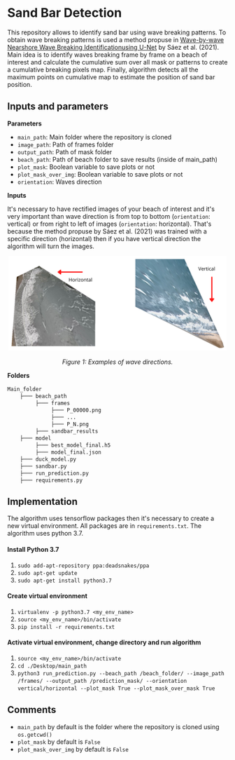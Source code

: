 # Sand Bar Detection

This repository allows to identify sand bar using wave breaking patterns. To obtain wave breaking patterns is used a method propuse in [Wave-by-wave Nearshore Wave Breaking Identificationusing U-Net](https://github.com/fj23eslaonda/Wave_by_Wave_Identification) by Sáez et al. (2021). Main idea is to identify waves breaking frame by frame on a beach of interest and calculate the cumulative sum over all mask or patterns to create a cumulative breaking pixels map. Finally, algorithm detects all the maximum points on cumulative map to estimate the position of sand bar position.

## Inputs and parameters
**Parameters**
- `main_path`: Main folder where the repository is cloned    
- `image_path`: Path of frames folder 
- `output_path`: Path of mask folder 
- `beach_path`: Path of beach folder to save results (inside of main_path)
- `plot_mask`: Boolean variable to save plots or not
- `plot_mask_over_img`: Boolean variable to save plots or not
- `orientation`: Waves direction 

**Inputs**

It's necessary to have rectified images of your beach of interest and it's very important than wave direction is from top to bottom (`orientation`: vertical) or from right to left of images (`orientation`: horizontal). That's because the method propuse by Sáez et al. (2021) was trained with a specific direction (horizontal) then if you have vertical direction the algorithm will turn the images.

<p align="center">
  <img src="figs/orientation.png"  width="500" />
</p>
<p align="center">
    <em>Figure 1: Examples of wave directions.</em>
</p>

**Folders**
```
Main_folder
    ├─── beach_path
         ├─── frames
              ├─── P_00000.png
              ├─── ...
              ├─── P_N.png
         ├─── sandbar_results
    ├─── model
         ├─── best_model_final.h5
         ├─── model_final.json
    ├─── duck_model.py
    ├─── sandbar.py
    ├─── run_prediction.py
    ├─── requirements.py
```    

## Implementation
The algorithm uses tensorflow packages then it's necessary to create a new virtual environment. All packages are in `requirements.txt`. The algorithm uses python 3.7.
#### Install Python 3.7
1. `sudo add-apt-repository ppa:deadsnakes/ppa`
2. `sudo apt-get update`
3. `sudo apt-get install python3.7`

#### Create virtual environment
1. `virtualenv -p python3.7 <my_env_name>`
2. `source <my_env_name>/bin/activate`
3. `pip install -r requirements.txt`

#### Activate virtual environment, change directory and run algorithm
1. `source <my_env_name>/bin/activate`
2. `cd ./Desktop/main_path`
3. `python3 run_prediction.py --beach_path /beach_folder/ --image_path /frames/ --output_path /prediction_mask/ --orientation vertical/horizontal --plot_mask True --plot_mask_over_mask True`

## Comments
- `main_path` by default is the folder where the repository is cloned using `os.getcwd()`
- `plot_mask` by default is `False`
- `plot_mask_over_img` by default is `False`

